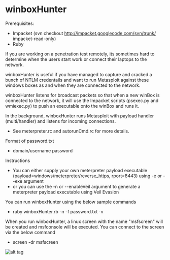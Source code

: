 winboxHunter
============
Prerequisites:
- Impacket (svn checkout http://impacket.googlecode.com/svn/trunk/ impacket-read-only)
- Ruby

If you are working on a penetration test remotely, its sometimes hard to determine when the users start work or connect their laptops to the network.

winboxHunter is useful if you have managed to capture and cracked a bunch of NTLM credentails and want to run Metasploit against these windows boxes as and when they are connected to the network.

winboxHunter listens for broadcast packets so that when a new winBox is connected to the network, it will use the Impacket scripts (psexec.py and wmiexec.py) to push an executable onto the winBox and runs it.

In the background, winboxHunter runs Metasploit with payload handler (multi/handler) and listens for incoming connections.
- See meterpreter.rc and autorunCmd.rc for more details.

Format of password.txt
- domain/username password

Instructions
- You can either supply your own meterpreter payload executable (payload=windows/meterpreter/reverse_https, rport=8443) using -e or --exe argument
- or you can use the -n or --enableVeil argument to generate a meterpreter payload executable using Veil Evasion

You can run winboxHunter using the below sample commands
- ruby winboxHunter.rb -n -f password.txt -v

When you run winboxHunter, a linux screen with the name "msfscreen" will be created and msfconsole will be executed. You can connect to the screen via the below command
- screen -dr msfscreen

![alt tag](https://raw.githubusercontent.com/milo2012/winboxHunter/master/screenshot.png)

